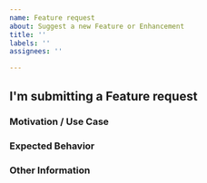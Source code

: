 ```yaml
---
name: Feature request
about: Suggest a new Feature or Enhancement
title: ''
labels: ''
assignees: ''

---
```


<!---
Thanks for filing a Feature Request! However, before you submit, please read the following:
1. Search open/closed issues before submitting a new one.
2. Also note that we ask you to fill in ALL sections defined as REQUIRED else it will be automatically closed by our bot.
-->

## I'm submitting a Feature request

### Motivation / Use Case
<!-- REQUIRED - What is the motivation to this feature/enhancement? What would be your use case? -->

### Expected Behavior
<!-- REQUIRED - Tell us what should happen -->

### Other Information
<!-- REQUIRED - Anything else that would be helpful to know about -->

